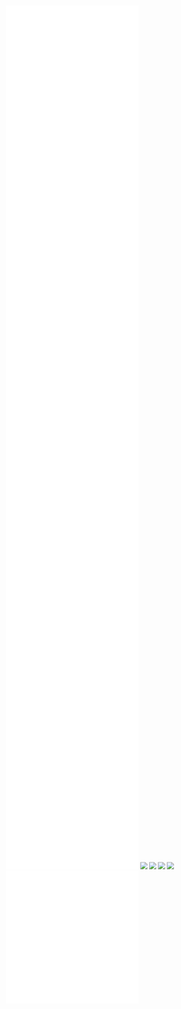 ![](Notatki/Semestr%203/Języki%20programowania/Labolatoria/Labolatoria%204/Project/frontend/src/main/java/pl/edu/pwr/student/djablonski/frontend/Graph/GraphButtonEvent.java)
![](Notatki/Semestr%203/Języki%20programowania/Labolatoria/Labolatoria%204/Project/frontend/src/main/java/pl/edu/pwr/student/djablonski/frontend/Graph/GraphFactory.java)
![](Notatki/Semestr%203/Języki%20programowania/Labolatoria/Labolatoria%204/Project/frontend/src/main/java/pl/edu/pwr/student/djablonski/frontend/GUI/FXController.java)
![](Notatki/Semestr%203/Języki%20programowania/Labolatoria/Labolatoria%204/Project/frontend/src/main/java/pl/edu/pwr/student/djablonski/frontend/GUI/StationsList.java)![](Notatki/Semestr%203/Języki%20programowania/Labolatoria/Labolatoria%204/Project/frontend/src/main/java/pl/edu/pwr/student/djablonski/frontend/StationCell/CellButtonEvent.java)
![](Notatki/Semestr%203/Języki%20programowania/Labolatoria/Labolatoria%204/Project/frontend/src/main/java/pl/edu/pwr/student/djablonski/frontend/StationCell/StationCell.java)
![](Notatki/Semestr%203/Języki%20programowania/Labolatoria/Labolatoria%204/Project/frontend/src/main/java/pl/edu/pwr/student/djablonski/frontend/StationCell/StationCellExpandEvent.java)
![](Notatki/Semestr%203/Języki%20programowania/Labolatoria/Labolatoria%204/Project/frontend/src/main/java/pl/edu/pwr/student/djablonski/frontend/StationCell/StationCellExpandUpdate.java)
![](Notatki/Semestr%203/Języki%20programowania/Labolatoria/Labolatoria%204/Project/frontend/src/main/java/pl/edu/pwr/student/djablonski/frontend/StationCell/StationCellFactory.java)
![](Notatki/Semestr%203/Języki%20programowania/Labolatoria/Labolatoria%204/Project/frontend/src/main/java/pl/edu/pwr/student/djablonski/frontend/StationCell/StationCellTitle.java)
![](Notatki/Semestr%203/Języki%20programowania/Labolatoria/Labolatoria%204/Project/frontend/src/main/java/pl/edu/pwr/student/djablonski/frontend/StationCell/StationCellUpdate.java)
![](Notatki/Semestr%203/Języki%20programowania/Labolatoria/Labolatoria%204/Project/frontend/src/main/java/pl/edu/pwr/student/djablonski/frontend/Main.java)
![](Notatki/Semestr%203/Języki%20programowania/Labolatoria/Labolatoria%204/Project/frontend/src/main/java/module-info.java)
![](Notatki/Semestr%203/Języki%20programowania/Labolatoria/Labolatoria%204/Project/frontend/src/main/resources/pl/edu/pwr/student/djablonski/frontend/Graph/Graph.fxml)
![](Notatki/Semestr%203/Języki%20programowania/Labolatoria/Labolatoria%204/Project/frontend/src/main/resources/pl/edu/pwr/student/djablonski/frontend/GUI/StationsList.fxml)
![](Notatki/Semestr%203/Języki%20programowania/Labolatoria/Labolatoria%204/Project/frontend/src/main/resources/pl/edu/pwr/student/djablonski/frontend/StationCell/StationCell.fxml)
![](Notatki/Semestr%203/Języki%20programowania/Labolatoria/Labolatoria%204/Project/frontend/src/main/resources/pl/edu/pwr/student/djablonski/frontend/StationCell/StationCellTitle.fxml)
![](Notatki/Semestr%203/Języki%20programowania/Labolatoria/Labolatoria%204/Project/frontend/src/main/resources/pl/edu/pwr/student/djablonski/frontend/styles/styles.css)
![](Notatki/Semestr%203/Języki%20programowania/Labolatoria/Labolatoria%204/Project/frontend/pom.xml)
